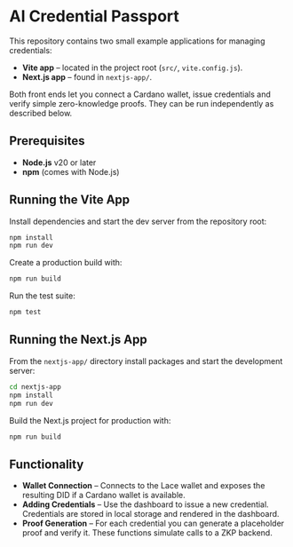 # AI Credential Passport

This repository contains two small example applications for managing credentials:

- **Vite app** – located in the project root (`src/`, `vite.config.js`).
- **Next.js app** – found in `nextjs-app/`.

Both front ends let you connect a Cardano wallet, issue credentials and verify simple zero-knowledge proofs. They can be run independently as described below.

## Prerequisites

- **Node.js** v20 or later
- **npm** (comes with Node.js)

## Running the Vite App

Install dependencies and start the dev server from the repository root:

```bash
npm install
npm run dev
```

Create a production build with:

```bash
npm run build
```

Run the test suite:

```bash
npm test
```

## Running the Next.js App

From the `nextjs-app/` directory install packages and start the development server:

```bash
cd nextjs-app
npm install
npm run dev
```

Build the Next.js project for production with:

```bash
npm run build
```

## Functionality

- **Wallet Connection** – Connects to the Lace wallet and exposes the resulting DID if a Cardano wallet is available.
- **Adding Credentials** – Use the dashboard to issue a new credential. Credentials are stored in local storage and rendered in the dashboard.
- **Proof Generation** – For each credential you can generate a placeholder proof and verify it. These functions simulate calls to a ZKP backend.

